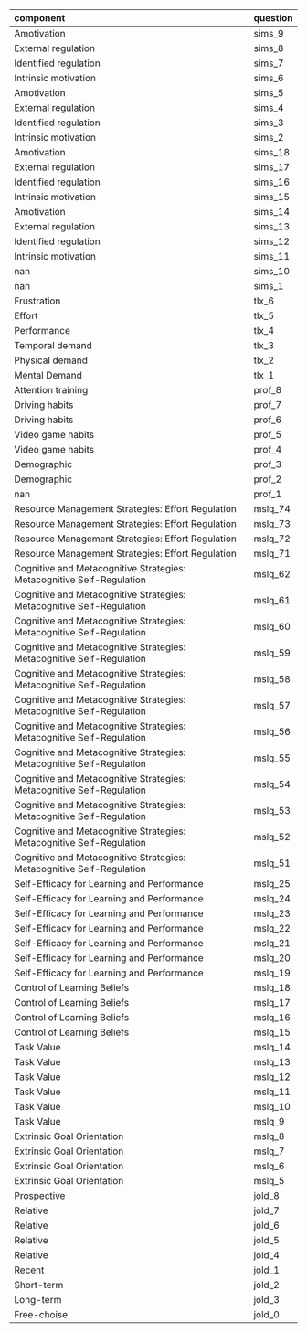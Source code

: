 | component                                                             | question   |
|:----------------------------------------------------------------------|:-----------|
| Amotivation                                                           | sims_9     |
| External regulation                                                   | sims_8     |
| Identified regulation                                                 | sims_7     |
| Intrinsic motivation                                                  | sims_6     |
| Amotivation                                                           | sims_5     |
| External regulation                                                   | sims_4     |
| Identified regulation                                                 | sims_3     |
| Intrinsic motivation                                                  | sims_2     |
| Amotivation                                                           | sims_18    |
| External regulation                                                   | sims_17    |
| Identified regulation                                                 | sims_16    |
| Intrinsic motivation                                                  | sims_15    |
| Amotivation                                                           | sims_14    |
| External regulation                                                   | sims_13    |
| Identified regulation                                                 | sims_12    |
| Intrinsic motivation                                                  | sims_11    |
| nan                                                                   | sims_10    |
| nan                                                                   | sims_1     |
| Frustration                                                           | tlx_6      |
| Effort                                                                | tlx_5      |
| Performance                                                           | tlx_4      |
| Temporal demand                                                       | tlx_3      |
| Physical demand                                                       | tlx_2      |
| Mental Demand                                                         | tlx_1      |
| Attention training                                                    | prof_8     |
| Driving habits                                                        | prof_7     |
| Driving habits                                                        | prof_6     |
| Video game habits                                                     | prof_5     |
| Video game habits                                                     | prof_4     |
| Demographic                                                           | prof_3     |
| Demographic                                                           | prof_2     |
| nan                                                                   | prof_1     |
| Resource Management Strategies: Effort Regulation                     | mslq_74    |
| Resource Management Strategies: Effort Regulation                     | mslq_73    |
| Resource Management Strategies: Effort Regulation                     | mslq_72    |
| Resource Management Strategies: Effort Regulation                     | mslq_71    |
| Cognitive and Metacognitive Strategies: Metacognitive Self-Regulation | mslq_62    |
| Cognitive and Metacognitive Strategies: Metacognitive Self-Regulation | mslq_61    |
| Cognitive and Metacognitive Strategies: Metacognitive Self-Regulation | mslq_60    |
| Cognitive and Metacognitive Strategies: Metacognitive Self-Regulation | mslq_59    |
| Cognitive and Metacognitive Strategies: Metacognitive Self-Regulation | mslq_58    |
| Cognitive and Metacognitive Strategies: Metacognitive Self-Regulation | mslq_57    |
| Cognitive and Metacognitive Strategies: Metacognitive Self-Regulation | mslq_56    |
| Cognitive and Metacognitive Strategies: Metacognitive Self-Regulation | mslq_55    |
| Cognitive and Metacognitive Strategies: Metacognitive Self-Regulation | mslq_54    |
| Cognitive and Metacognitive Strategies: Metacognitive Self-Regulation | mslq_53    |
| Cognitive and Metacognitive Strategies: Metacognitive Self-Regulation | mslq_52    |
| Cognitive and Metacognitive Strategies: Metacognitive Self-Regulation | mslq_51    |
| Self-Efficacy for Learning and Performance                            | mslq_25    |
| Self-Efficacy for Learning and Performance                            | mslq_24    |
| Self-Efficacy for Learning and Performance                            | mslq_23    |
| Self-Efficacy for Learning and Performance                            | mslq_22    |
| Self-Efficacy for Learning and Performance                            | mslq_21    |
| Self-Efficacy for Learning and Performance                            | mslq_20    |
| Self-Efficacy for Learning and Performance                            | mslq_19    |
| Control of Learning Beliefs                                           | mslq_18    |
| Control of Learning Beliefs                                           | mslq_17    |
| Control of Learning Beliefs                                           | mslq_16    |
| Control of Learning Beliefs                                           | mslq_15    |
| Task Value                                                            | mslq_14    |
| Task Value                                                            | mslq_13    |
| Task Value                                                            | mslq_12    |
| Task Value                                                            | mslq_11    |
| Task Value                                                            | mslq_10    |
| Task Value                                                            | mslq_9     |
| Extrinsic Goal Orientation                                            | mslq_8     |
| Extrinsic Goal Orientation                                            | mslq_7     |
| Extrinsic Goal Orientation                                            | mslq_6     |
| Extrinsic Goal Orientation                                            | mslq_5     |
| Prospective                                                           | jold_8     |
| Relative                                                              | jold_7     |
| Relative                                                              | jold_6     |
| Relative                                                              | jold_5     |
| Relative                                                              | jold_4     |
| Recent                                                                | jold_1     |
| Short-term                                                            | jold_2     |
| Long-term                                                             | jold_3     |
| Free-choise                                                           | jold_0     |